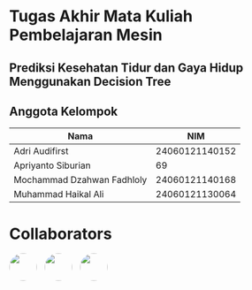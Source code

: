 # Tugas Akhir Mata Kuliah Pembelajaran Mesin

## Prediksi Kesehatan Tidur dan Gaya Hidup Menggunakan Decision Tree

## Anggota Kelompok

| Nama                       | NIM            |
| -------------------------- | -------------- |
| Adri Audifirst             | 24060121140152 |
| Apriyanto Siburian         | 69             |
| Mochammad Dzahwan Fadhloly | 24060121140168 |
| Muhammad Haikal Ali        | 24060121130064 |

# Collaborators

<a href="https://github.com/hanyaseorangpelajar" target="_blank"><img style="border-radius: 50%; display: inline-block; margin-right: 10px;" src="https://github.com/hanyaseorangpelajar.png" width="50" height="50" /></a>
<a href="https://github.com/mdzahwan21" target="_blank"><img style="border-radius: 50%; display: inline-block; margin-right: 10px;" src="https://github.com/mdzahwan21.png" width="50" height="50" /></a>
<a href="https://github.com/haikalass" target="_blank"><img style="border-radius: 50%; display: inline-block; margin-right: 10px;" src="https://github.com/haikalass.png" width="50" height="50" /></a>
